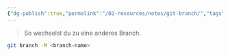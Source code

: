 ```yaml
---
{"dg-publish":true,"permalink":"/02-resources/notes/git-branch/","tags":["git/branch"],"noteIcon":"","updated":"2024-10-15T10:58:56.000+02:00"}
---
```


>So wechselst du zu eine anderes Branch.
```bash
git branch -M <branch-name>
```

